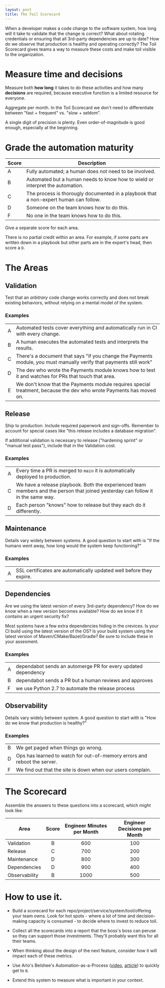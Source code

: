 ```yaml
---
layout: post
title: The Toil Scorecard
---
```


When a developer makes a code change to the software system, how long will it take to validate that the change is correct? What about rotating credentials or ensuring that all 3rd-party dependencies are up to date? How do we observe that production is healthy and operating correctly? The Toil Scorecard gives teams a way to measure these costs and make toil visible to the organization.

# Measure time and decisions

Measure both **how long** it takes to do these activities and how many **decisions** are required, because executive function is a limited resource for everyone. 

Aggregate per month. In the Toil Scorecard we don't need to differentiate between "fast + frequent" vs. "slow + seldom".

A single digit of precision is plenty. Even order-of-magnitude is good enough, especially at the beginning.

# Grade the automation maturity

| Score | Description                                                                           |
|-------|---------------------------------------------------------------------------------------|
| A     | Fully automated; a human does not need to be involved.                                |
| B     | Automated but a human needs to know how to wield or interpret the automation.         |
| C     | The process is thorougly documented in a playbook that a non-expert human can follow. |
| D     | Someone on the team knows how to do this.                                             |
| F     | No one in the team knows how to do this.                                              |

Give a separate score for each area.

There is no partial credit within an area. For example, if some parts are written down in a playbook but other parts are in the expert's head, then score a `D`.

# The Areas


## Validation

Test that an *arbitrary* code change works correctly and does not break existing behaviors, without relying on a mental model of the system.

### Examples

|   |                                                                                                                     |
|:-:|---------------------------------------------------------------------------------------------------------------------|
| A | Automated tests cover everything and automatically run in CI with every change.                                     |
| B | A human executes the automated tests and interprets the results.                                                    |
| C | There's a document that says "if you change the Payments module, you must manually verify that payments still work" |
| D | The dev who wrote the Payments module knows how to test it and watches for PRs that touch that area.                |
| E | We don't know that the Payments module requires special treatment, because the dev who wrote Payments has moved on. |

## Release

Ship to production. Include required paperwork and sign-offs. Remember to account for special cases like "this release includes a database migration".

If additional validation is necessary to release ("hardening sprint" or "manual test pass"), include that in the Validation cost.

### Examples

|    |                                                                                                                                   |
|:--:|-----------------------------------------------------------------------------------------------------------------------------------|
| A  | Every time a PR is merged to `main` it is automatically deployed to production.                                                   |
| C  | We have a release playbook. Both the experienced team members and the person that joined yesterday can follow it in the same way. |
| D  | Each person "knows" how to release but they each do it differently.                                                               |

## Maintenance

Details vary widely between systems. A good question to start with is "If the humans went away, how long would the system keep functioning?"

### Examples

|   |                                                                     |
|---|---------------------------------------------------------------------|
| A | SSL certificates are automatically updated well before they expire. |

## Dependencies

Are we using the latest version of every 3rd-party dependency?
How do we know when a new version becomes available?
How do we know if it contains an urgent security fix?

Most systems have a few extra dependencies hiding in the crevices. Is your CI build using the latest version of the OS? Is your build system using the latest version of Maven/CMake/Bazel/Gradle? Be sure to include these in your assesment.

### Examples

|   |                                                               |
|---|---------------------------------------------------------------|
| A | dependabot sends an automerge PR for every updated dependency |
| B | dependabot sends a PR but a human reviews and approves        |
| F | we use Python 2.7 to automate the release process             |

## Observability

Details vary widely between system. A good question to start with is "How do we know that production is healthy?"

### Examples
|   |                                                                         |
|---|-------------------------------------------------------------------------|
| B | We get paged when things go wrong.                                      |
| D | Ops has learned to watch for out-of-memory errors and reboot the server.|
| F | We find out that the site is down when our users complain.              |


# The Scorecard

Assemble the answers to these questions into a scorecard, which might look like:

| Area          | Score | Engineer Minutes per Month | Engineer Decisions per Month |
|---------------|:-----:|:--------------------------:|:----------------------------:|
| Validation    | B     | 600                        | 100                          |
| Release       | C     | 700                        | 200                          |
| Maintenance   | D     | 800                        | 300                          |
| Dependencies  | D     | 900                        | 400                          |
| Observability | B     | 1000                       | 500                          |

# How to use it.

* Build a scorecard for each repo/project/service/system/tool/offering your team owns. Look for hot spots - where a lot of time and decision-making capacity is consumed - to decide where to invest to reduce toil.

* Collect all the scorecards into a report that the boss's boss can peruse so they can support those investments. They'll probably want this for all their teams.

* When thinking about the design of the next feature, consider how it will impact each of these metrics.

* Use Arlo's Belshee's Automation-as-a-Process ([video](https://www.youtube.com/watch?v=ydq-KjGDRJg), [article](https://digdeeproots.substack.com/p/when-should-i-automate)) to quickly get to `B`.

* Extend this system to measure what is important in your context.
